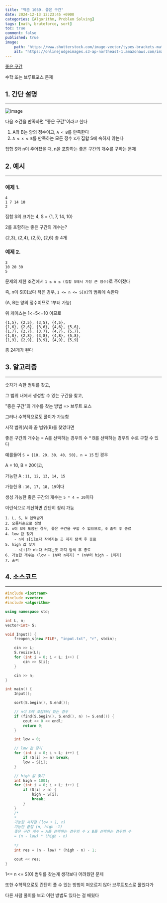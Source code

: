 ```yaml
---
title: "백준 1059. 좋은 구간"
date: 2024-12-13 12:23:45 +0900
categories: [Algorithm, Problem Solving]  
tags: [math, bruteforce, sort]    
toc: true
comment: false
published: true
image:
    path: "https://www.shutterstock.com/image-vector/types-brackets-math-different-mathematical-260nw-2313753717.jpg"
    alt: "https://onlinejudgeimages.s3-ap-northeast-1.amazonaws.com/images/boj-og.png"
---
```


[좋은 구간](https://www.acmicpc.net/problem/1059)

수학 또는 브루트포스 문제

## 1. 간단 설명
---

![image](https://github.com/user-attachments/assets/93e92842-8189-432b-a607-d0adf79554bc)

다음 조건을 만족하면 "좋은 구간"이라고 한다

1. A와 B는 양의 정수이고, `A < B`를 만족한다
2. `A ≤ x ≤ B`를 만족하는 모든 정수 x가 집합 S에 속하지 않는다

집합 S와 n이 주어졌을 때, n을 포함하는 좋은 구간의 개수를 구하는 문제

## 2. 예시 
---

### 예제 1.

```
4
1 7 14 10
2
```

집합 S의 크기는 4, S = {1, 7, 14, 10}

2를 포함하는 좋은 구간의 개수는?

{2,3}, {2,4}, {2,5}, {2,6} 총 4개

### 예제 2.

```
3
10 20 30
5
```
문제의 제한 조건에서 `1 ≤ n ≤ (집합 S에서 가장 큰 정수)`로 주어졌다

즉, n이 S[0]보다 작은 경우, `1 <= n <= S[0]`의 범위에 속한다

(A, B는 양의 정수이므로 1부터 가능)

위 케이스는 1<=5<=10 이므로 

```
{1,5}, {2,5}, {3,5}, {4,5},
{1,6}, {2,6}, {3,6}, {4,6}, {5,6},
{1,7}, {2,7}, {3,7}, {4,7}, {5,7},
{1,8}, {2,8}, {3,8}, {4,8}, {5,8},
{1,9}, {2,9}, {3,9}, {4,9}, {5,9}
```

총 24개가 된다

## 3. 알고리즘
---

숫자가 속한 범위를 찾고, 

그 범위 내에서 생성할 수 있는 구간을 찾고,

"종은 구간"의 개수를 찾는 방법 => 브루트 포스

그러나 수학적으로도 풀이가 가능함

시작 범위(A)와 끝 범위(B)를 찾았다면

좋은 구간의 개수는 = A를 선택하는 경우의 수 * B를 선택하는 경우의 수로 구할 수 있다

예를들어 `S = {10, 20, 30, 40, 50}, n = 15` 인 경우

A = 10, B = 20이고, 

가능한 A : `11, 12, 13, 14, 15`

가능한 B : `16, 17, 18, 19`이다

생성 가능한 좋은 구간의 개수는 `5 * 4 = 20`이다

이런식으로 계산하면 간단히 정리 가능

```
1. L, S, N 입력받기
2. 오름차순으로 정렬
3. n이 S에 포함된 경우, 좋은 구간을 구할 수 없으므로, 0 출력 후 종료
4. low 값 찾기
	- n이 s[i]보다 작아지는 곳 까지 탐색 후 종료
5. high 값 찾기
	- s[i]가 n보다 커지는곳 까지 탐색 후 종료
6. 가능한 개수는 (low + 1부터 n까지) * (n부터 high - 1까지)
7. 출력
```

## 4. 소스코드
---

```cpp
#include <iostream>
#include <vector>
#include <algorithm>

using namespace std;

int L, n;
vector<int> S;

void Input() {
	freopen_s(new FILE*, "input.txt", "r", stdin);

	cin >> L;
	S.resize(L);
	for (int i = 0; i < L; i++) {
		cin >> S[i];
	}

	cin >> n;
}

int main() {
	Input();

	sort(S.begin(), S.end());

	// n이 S에 포함되어 있는 경우
	if (find(S.begin(), S.end(), n) != S.end()) {
		cout << 0 << endl;
		return 0;
	}

	int low = 0;

	// low 값 찾기
	for (int i = 0; i < L; i++) {
		if (S[i] >= n) break;
		low = S[i];
	}

	// high 값 찾기
	int high = 1001;
	for (int i = 0; i < L; i++) {
		if (S[i] > n) {
			high = S[i];
			break;
		}
	}
	/*
	*
	가능한 시작점 (low + 1, n)
	가능한 끝점 (n, high -1)
	좋은 구간 개수 = A를 선택하는 경우의 수 x B를 선택하는 경우의 수
	= (n - low) * (high - n)
	
	*/
	int res = (n - low) * (high - n) - 1;
		
	cout << res;
}
```

1<= n <= S[0] 범위를 찾는게 생각보다 어려웠던 문제

또한 수학적으로도 간단히 풀 수 있는 방법이 떠오르지 않아 브루트포스로 풀었다가

다른 사람 풀이를 보고 이런 방법도 있다는 걸 배웠다